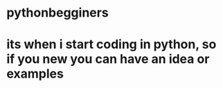 # pythonbegginers 
# its when i start coding in python, so if you new you can have an idea or examples 
